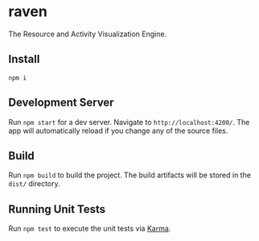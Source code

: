 # raven

The Resource and Activity Visualization Engine.

## Install

```
npm i
```

## Development Server

Run `npm start` for a dev server. Navigate to `http://localhost:4200/`. The app will automatically reload if you change any of the source files.

## Build

Run `npm build` to build the project. The build artifacts will be stored in the `dist/` directory.

## Running Unit Tests

Run `npm test` to execute the unit tests via [Karma](https://karma-runner.github.io).
